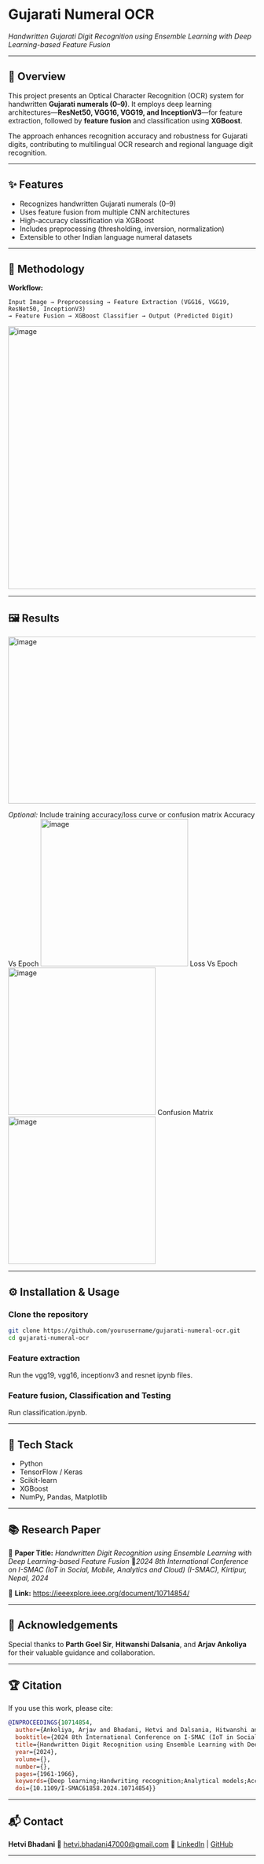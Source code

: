 # Gujarati Numeral OCR

*Handwritten Gujarati Digit Recognition using Ensemble Learning with Deep Learning-based Feature Fusion*

---

## 🧠 Overview

This project presents an Optical Character Recognition (OCR) system for handwritten **Gujarati numerals (0–9)**.
It employs deep learning architectures—**ResNet50, VGG16, VGG19, and InceptionV3**—for feature extraction, followed by **feature fusion** and classification using **XGBoost**.

The approach enhances recognition accuracy and robustness for Gujarati digits, contributing to multilingual OCR research and regional language digit recognition.

---

## ✨ Features

* Recognizes handwritten Gujarati numerals (0–9)
* Uses feature fusion from multiple CNN architectures
* High-accuracy classification via XGBoost
* Includes preprocessing (thresholding, inversion, normalization)
* Extensible to other Indian language numeral datasets

---

## 🧩 Methodology

**Workflow:**

```
Input Image → Preprocessing → Feature Extraction (VGG16, VGG19, ResNet50, InceptionV3)
→ Feature Fusion → XGBoost Classifier → Output (Predicted Digit)
```

<img width="621" height="535" alt="image" src="https://github.com/user-attachments/assets/32b191e1-29bb-4aef-bd6e-55032390d175" />


---

## 🖼️  Results

<img width="906" height="340" alt="image" src="https://github.com/user-attachments/assets/dd007d53-fcb0-40ed-a473-6490b1a87781" />

*Optional:* Include training accuracy/loss curve or confusion matrix
Accuracy Vs Epoch 
<img width="300" height="300" alt="image" src="https://github.com/user-attachments/assets/7499877d-ee79-4362-99fd-c22a655e0b35" />
Loss Vs Epoch 
<img width="300" height="300" alt="image" src="https://github.com/user-attachments/assets/4a8746a5-8258-4ffe-a6e1-b5042c6631d7" />
Confusion Matrix 
<img width="300" height="300" alt="image" src="https://github.com/user-attachments/assets/1b50fd96-3af4-445e-8cfd-9df62f153c40" />




---

## ⚙️ Installation & Usage

### Clone the repository

```bash
git clone https://github.com/yourusername/gujarati-numeral-ocr.git
cd gujarati-numeral-ocr
```

### Feature extraction

Run the vgg19, vgg16, inceptionv3 and resnet ipynb files.

### Feature fusion, Classification and Testing

Run classification.ipynb.

---

## 🧰 Tech Stack

* Python
* TensorFlow / Keras
* Scikit-learn
* XGBoost
* NumPy, Pandas, Matplotlib


---

## 📚 Research Paper

📄 **Paper Title:** *Handwritten Digit Recognition using Ensemble Learning with Deep Learning-based Feature Fusion*
📍*2024 8th International Conference on I-SMAC (IoT in Social, Mobile, Analytics and Cloud) (I-SMAC), Kirtipur, Nepal, 2024*

🔗 **Link:** https://ieeexplore.ieee.org/document/10714854/

---

## 🙌 Acknowledgements

Special thanks to **Parth Goel Sir**, **Hitwanshi Dalsania**, and **Arjav Ankoliya** for their valuable guidance and collaboration.

---

## 🏆 Citation

If you use this work, please cite:

```bibtex
@INPROCEEDINGS{10714854,
  author={Ankoliya, Arjav and Bhadani, Hetvi and Dalsania, Hitwanshi and Goel, Parth},
  booktitle={2024 8th International Conference on I-SMAC (IoT in Social, Mobile, Analytics and Cloud) (I-SMAC)}, 
  title={Handwritten Digit Recognition using Ensemble Learning with Deep Learning-based Feature Fusion}, 
  year={2024},
  volume={},
  number={},
  pages={1961-1966},
  keywords={Deep learning;Handwriting recognition;Analytical models;Accuracy;Writing;Linguistics;Feature extraction;Ensemble learning;Residual neural networks;Testing;Gujrati handwritten digits;classification;pre-trained CNN networks;ensemble learning;deep learning},
  doi={10.1109/I-SMAC61858.2024.10714854}}

```

---

## 📬 Contact

**Hetvi Bhadani**
📧 [hetvi.bhadani47000@gmail.com](mailto:hetvi.bhadani47000@gmail.com)
🔗 [LinkedIn](https://linkedin.com/in/yourprofile) | [GitHub](https://github.com/yourusername)

---

